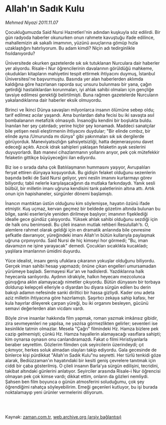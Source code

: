 # Allah'ın Sadık Kulu

*Mehmed Niyazi 2011.11.07*

<td class="columnist-detail">
<p>Çocukluğumuzda Said Nursi Hazretleri'nin adından kuşkuyla söz edilirdi. Bir gün radyoda haberler okunurken onun rahmete kavuştuğu ifade edilince, mahallemizin ak sakallı imamının, yüzünü avuçlarına gömüp hızla uzaklaştığını hatırlıyorum. Bu adam kimdi? Niçin adı tedirginlikle fısıldanıyordu?</p>
<p>
<div id="haberMetinDiv">
<p> Üniversitede okurken gazetelerde sık sık tutuklanan Nurculara dair haberler yer alıyordu. Risale-i Nur öğrencilerinin davalarının görüldüğü mahkeme, okudukları kitapların mahiyetini tespit ettirmek ihtiyacını duymuş, İstanbul Üniversitesi'ne başvurmuştu. Basında yer alan haberlerden aklımda kaldığına göre hazırlanan raporda suç unsuru bulunması bir yana, çağın getirdiği hastalıklardan korunmaları, iyi ahlak sahibi olmaları için gençliğe tavsiye edilmesi gerektiği belirtilmişti. Buna rağmen gazetelerde Nurcuların yakalandıklarına dair haberler eksik olmuyordu.
<p> Birinci ve İkinci Dünya savaşları milyonlarca insanın ölümüne sebep oldu; tarif edilmez acılar yaşandı. Ama bunlardan daha fecisi bu iki savaşta asıl bombalananın metafizik olmasıydı. İnsanoğlu kendini bir boşlukta buldu. İnanılan her şey çatırdadı; yerine hiçbir şey konamadı. Maddeci sanatçılar bile yetişen nesli eleştirmenin ihtiyacını duydular; "Bir elinde cımbız, bir elinde ayna /Umurunda mı dünya" gibi yakınmaları sık sık dergilerde görüyorduk. Maneviyatsızlığın şahsiyetsizliği, hatta dejenerasyonu davet edeceği açıktı. Azıcık idrak sahipleri yaklaşan felaketin ayak seslerini duyuyorlardı. Batı manevi cihazlanmanın yollarını arıyor, pek çok mütefekkir felaketin gittikçe büyüyeceğini ilan ediyordu.
<p> Biz ise o sırada daha çok Batılılaşmanın hummasını yaşıyor, Avrupalıları feryat ettiren dünyaya koşuyorduk. Bu gidişin felaket olduğunu sezenlerin başında belki de Said Nursi geliyor, yeni neslin imanını kurtarmayı görev biliyordu; tabii nelerle karşılaşacağının da mutlaka farkındaydı. Yanık sesli bülbül, bir milletin imanı uğruna kendisini tank paletlerinin altına attı. Artık onun için hapishaneler, sürgünler dönemi başlamıştı.
<p> İnancın mantıktan üstün olduğunu kim söylemişse, hayatın özünü ifade etmiştir. Kuş uçmaz, kervan geçmez bir beldede gözetim altında bulunan bu bilge, sanki eserleriyle yeniden dirilmeye başlıyor; imanının fişeklediği idealle gece gündüz çalışıyordu. Yüksek ahlak sahibi olduğunu sezdiği için de halk onu benimsedi. Bu çileli insanın mutlak rehberi Resulullah'tı. O, alemlere rahmet olarak geldiği için en dramatik anlarında bile çevresine şefkatle davranıyor, yüreğindeki imanı Allah'ın bütün kullarıyla paylaşmak uğruna çırpınıyordu. Said Nursi de hiç kimseyi hor görmedi; "Bu, iman davamızın ne işine yarayacak" demedi. Çocukları sıcaklıkla kucakladı; yaşlılara imanlarının ümidini duyurdu.
<p> Yüce idealist, insanı geniş ufuklara çıkaranın yokuşlar olduğunu biliyordu. Gerçek iman sahibi hesap yapmazdı; önüne çıkan engelleri umursamadan yürümeye başladı. Sermayesi Kur'an ve hadislerdi. Yazdıklarına halk heyecanla sarılıyordu. Aydının idrakiyle, halkın heyecanı mezcolunca günışığına aklın alamayacağı nimetler çıkıyordu. Bütün dünyasını bir torbaya doldurup kelepçeli elleriyle o diyardan bu diyara sürgün edilen bu derin bakışlı adamın nefesinde sanki diriltici bir hassa gizliydi. Kader onu adeta aziz milletin ihtiyacına göre hazırlamıştı. Şaşırtıcı zekaya sahip kafası, her kula hayırlar dileyerek çarpan yüreği, bu iki organını besleyen, gücünü semavi değerlerden alan vicdanı vardı.
<p> Böyle zirve insanlar hakkında film yapmak, roman yazmak imkânsız gibidir, zira sevmeyenleri ne yapılsa, ne yazılsa görmezlikten gelirler; sevenleri ise kesinlikle tatmin olmazlar. Mesela "Çağrı" filmindeki Hz. Hamza bizlere pek cazip gelmemişti; çünkü Hz. Hamza hayallerin alamayacağı vasıflara sahipti; kim oynarsa oynasın onu canlandıramazdı. Fakat o filmi Hıristiyanlarla beraber seyrettim. Gözlerim filmden çok seyircilerin üzerindeydi; çıt çıkmıyor, herkes soluk almadan olayları takip ediyordu. Gala gecesinde de binlerce kişi pürdikkat "Allah'ın Sadık Kulu"nu seyretti. Her türlü tenkidi göze alarak, Bediüzzaman'ın hayatındaki bir kesiti geniş çevrelere tanıtmak için ciddi bir çaba gösterilmiş. O çileli insanın Barla'ya sürgün edilişini, tecridini, takibat altındaki günlerini anlatıyor. Seyirciler arasında Risale-i Nur öğrencisi olmayan pek çok kimse vardı; dikkat ettim, onların da gözleri nemliydi. Şahsen ben film boyunca o günün atmosferini soluduğumu, çok şey öğrendiğimi rahatça söyleyebilirim. Emeği geçenleri kutluyor, bu işi burada noktalamayıp yeni ürünler vermelerini diliyorum. </p></p></p></p></p></p></div>
</p>


<p><br>
		 </br></p></td>

Kaynak: [zaman.com.tr](http://zaman.com.tr/yazar.do?yazino=1199338), [web.archive.org (arşiv bağlantısı)](http://web.archive.org/web/20111108044223/http://zaman.com.tr:80/yazar.do?yazino=1199338)
